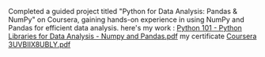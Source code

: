 Completed a guided project titled "Python for Data Analysis: Pandas & NumPy" on Coursera, gaining hands-on experience in using NumPy and Pandas for efficient data analysis.
here's my work : [Python 101 - Python Libraries for Data Analysis - Numpy and Pandas.pdf](https://github.com/user-attachments/files/21461081/Python.101.-.Python.Libraries.for.Data.Analysis.-.Numpy.and.Pandas.pdf)
my certificate [Coursera 3UVBIIX8UBLY.pdf](https://github.com/user-attachments/files/21461082/Coursera.3UVBIIX8UBLY.pdf)
